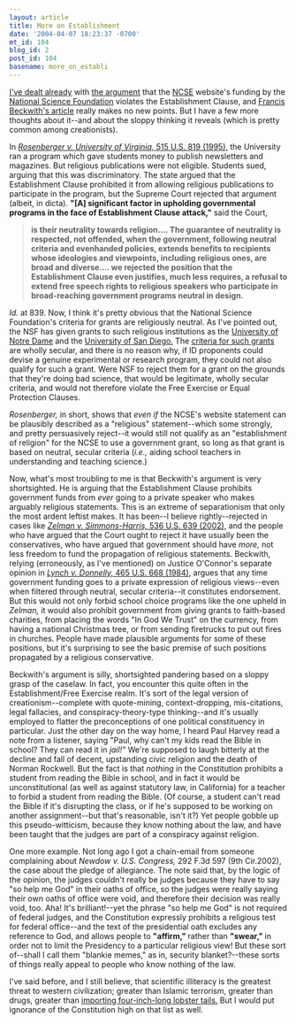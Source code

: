 ```yaml
---
layout: article
title: More on Establishment
date: '2004-04-07 18:23:37 -0700'
mt_id: 104
blog_id: 2
post_id: 104
basename: more_on_establi
---
```

<a href="http://www.pandasthumb.org/pt-archives/000100.html">I've dealt already</a> with <a href="http://www.pandasthumb.org/pt-archives/000119.html">the argument</a> that the <a href="http://www.natcenscied.org/">NCSE</a> website's funding by the <a href="http://www.nsf.gov/">National Science Foundation</a> violates the Establishment Clause, and <a href="http://www.spectator.org/util/print.asp?art_id=6395">Francis Beckwith's article</a> really makes no new points. But I have a few more thoughts about it--and about the sloppy thinking it reveals (which is pretty common among creationists).

<!--more-->

In <i><a href="http://caselaw.lp.findlaw.com/scripts/getcase.pl?navby=case&court=us&vol=515&page=819">Rosenberger v. University of Virginia,</i> 515 U.S. 819 (1995),</a> the University ran a program which gave students money to publish newsletters and magazines. But religious publications were not eligible. Students sued, arguing that this was discriminatory. The state argued that the Establishment Clause prohibited it from allowing religious publications to participate in the program, but the Supreme Court rejected that argument (albeit, in dicta). <b>"[A] significant factor in upholding governmental programs in the face of Establishment Clause attack,"</b> said the Court, <b><blockquote>is their neutrality towards religion.... The guarantee of neutrality is respected, not offended, when the government, following neutral criteria and evenhanded policies, extends benefits to recipients whose ideologies and viewpoints, including religious ones, are broad and diverse.... we rejected the position that the Establishment Clause even justifies, much less requires, a refusal to extend free speech rights to religious speakers who participate in broad-reaching government programs neutral in design.</b></blockquote><i>Id.</i> at 839. Now, I think it's pretty obvious that the National Science Foundation's criteria for grants are religiously neutral. As I've pointed out, the NSF has given grants to such religious institutions as the <a href="http://www.nd.edu">University of Notre Dame</a> and the <a href="http://www.usd.edu">University of San Diego.</a> The <a href="http://www.nsf.gov/pubs/2004/nsf042/3.htm#IIIA">criteria for such grants</a> are wholly secular, and there is no reason why, if ID proponents could devise a genuine experimental or research program, they could not also qualify for such a grant. Were NSF to reject them for a grant on the grounds that they're doing bad science, that would be legitimate, wholly secular criteria, and would not therefore violate the Free Exercise or Equal Protection Clauses.

<i>Rosenberger,</i> in short, shows that <i>even if</i> the NCSE's website statement can be plausibly described as a "religious" statement--which some strongly, and pretty persuasively reject--it would still not qualify as an "establishment of religion" for the NCSE to use a government grant, so long as that grant is based on neutral, secular criteria (<i>i.e., </i>aiding school teachers in understanding and teaching science.)

Now, what's most troubling to me is that Beckwith's argument is very shortsighted. He is arguing that the Establishment Clause prohibits government funds from <i>ever</i> going to a private speaker who makes arguably religious statements. This is an extreme of separationism that only the most ardent leftist makes. It has been--I believe rightly--rejected in cases like <i><a href="http://supct.law.cornell.edu/supct/html/00-1751.ZO.html">Zelman v. Simmons-Harris,</i> 536 U.S. 639 (2002),</a> and the people who have argued that the Court ought to reject it have usually been the conservatives, who have argued that government should have <i>more,</i> not less freedom to fund the propagation of religious statements. Beckwith, relying (erroneously, as I've mentioned) on Justice O'Connor's separate opinion in <i><a href="http://caselaw.lp.findlaw.com/cgi-bin/getcase.pl?court=US&vol=465&invol=668">Lynch v. Donnelly,</i> 465 U.S. 668 (1984),</a> argues that any time government funding goes to a private expression of religious views--even when filtered through neutral, secular criteria--it constitutes endorsement. But this would not only forbid school choice programs like the one upheld in <i>Zelman,</i> it would also prohibit government from giving grants to faith-based charities, from placing the words "In God We Trust" on the currency, from having a national Christmas tree, or from sending firetrucks to put out fires in churches. People have made plausible arguments for some of these positions, but it's surprising to see the basic premise of such positions propagated by a religious conservative.

Beckwith's argument is silly, shortsighted pandering based on a sloppy grasp of the caselaw. In fact, you encounter this quite often in the Establishment/Free Exercise realm. It's sort of the legal version of creationism--complete with quote-mining, context-dropping, mis-citations, legal fallacies, and conspiracy-theory-type thinking--and it's usually employed to flatter the preconceptions of one political constituency in particular. Just the other day on the way home, I heard Paul Harvey read a note from a listener, saying "Paul, why can't my kids read the Bible in school? They can read it in <i>jail!" </i>We're supposed to laugh bitterly at the decline and fall of decent, upstanding civic religion and the death of Norman Rockwell. But the fact is that <i>nothing</i> in the Constitution prohibits a student from reading the Bible in school, and in fact it would be unconstitutional (as well as against statutory law, in California) for a teacher to forbid a student from reading the Bible. (Of course, a student can't read the Bible if it's disrupting the class, or if he's supposed to be working on another assignment--but that's reasonable, isn't it?) Yet people gobble up this pseudo-witticism, because they know nothing about the law, and have been taught that the judges are part of a conspiracy against religion.

One more example. Not long ago I got a chain-email from someone complaining about <i>Newdow v. U.S. Congress,</i> 292 F.3d 597 (9th Cir.2002), the case about the pledge of allegiance. The note said that, by the logic of the opinion, the judges couldn't really be judges because they have to say "so help me God" in their oaths of office, so the judges were really saying their own oaths of office were void, and therefore their decision was really void, too. Aha! It's brilliant!--yet the phrase "so help me God" is not required of federal judges, and the Constitution expressly prohibits a religious test for federal office--and the text of the presidential oath excludes any reference to God, and allows people to <b>"affirm," </b>rather than <b>"swear," </b>in order not to limit the Presidency to a particular religious view! But these sort of--shall I call them "blankie memes," as in, security blanket?--these sorts of things really appeal to people who know nothing of the law.

I've said before, and I still believe, that scientific illiteracy is the greatest threat to western civilization; greater than Islamic terrorism, greater than drugs, greater than <a href="http://www.overcriminalized.com/studies/2003.11_McNab.html">importing four-inch-long lobster tails.</a> But I would put ignorance of the Constitution high on that list as well.
